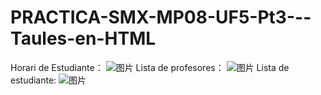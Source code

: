 # PRACTICA-SMX-MP08-UF5-Pt3---Taules-en-HTML
Horari de Estudiante：
![图片](https://github.com/Xuan-Jchen/PRACTICA-SMX-MP08-UF5-Pt3--Taules-en-HTML/assets/147503159/5691a24d-dc01-458d-92fc-31d55a7d7fcb)
Lista de profesores：
![图片](https://github.com/Xuan-Jchen/PRACTICA-SMX-MP08-UF5-Pt3--Taules-en-HTML/assets/147503159/ac77f977-6ba7-4efa-a993-a60bdcc76345)
Lista de estudiante:
![图片](https://github.com/Xuan-Jchen/PRACTICA-SMX-MP08-UF5-Pt3--Taules-en-HTML/assets/147503159/90bd7be9-dfe7-4275-a4b1-673a8d5e2178)
